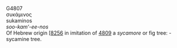 <body>
  <p>G4807<br>  συκάμινος  <br> sukaminos  <br><i>soo-kam‘-ee-nos </i><br>Of Hebrew origin [<a href="h8256.htm">8256</a>  in imitation of <a href="g4809.htm">4809</a>  a <i>sycamore</i> or fig tree: - sycamine tree.<br></p>
 </body>